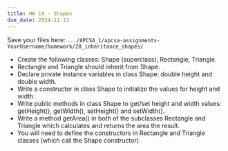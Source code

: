 ```yaml
---
title: HW 19 - Shapes
due_date: 2024-11-13
---
```


Save your files here: ```.../APCSA_1/apcsa-assignments-YourUsername/homework/20_inheritance_shapes/```


- Create the following classes: Shape (superclass), Rectangle, Triangle.
- Rectangle and Triangle should inherit from Shape.
- Declare private instance variables in class Shape: double height and double width.
- Write a constructor in class Shape to initialize the values for height and width.
- Write public methods in class Shape to get/set height and width values: getHeight(), getWidth(), setHeight() and setWidth().
- Write a method getArea() in both of the subclasses Rectangle and Triangle which calculates and returns the area the result.
- You will need to define the constructors in Rectangle and Triangle classes (which call the Shape constructor).
